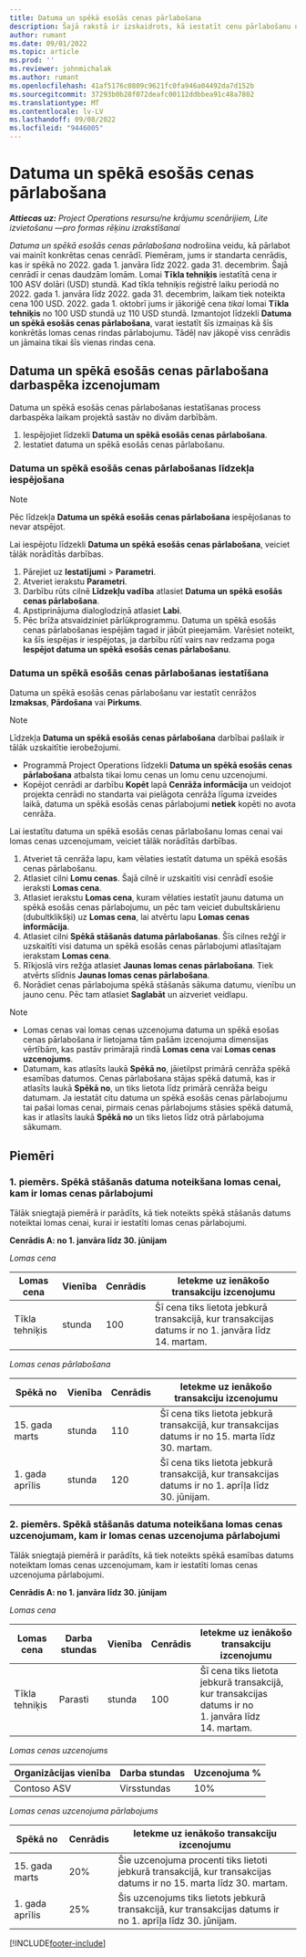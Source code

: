 ```yaml
---
title: Datuma un spēkā esošās cenas pārlabošana
description: Šajā rakstā ir izskaidrots, kā iestatīt cenu pārlabošanu noteiktām cenām cenrādī.
author: rumant
ms.date: 09/01/2022
ms.topic: article
ms.prod: ''
ms.reviewer: johnmichalak
ms.author: rumant
ms.openlocfilehash: 41af5176c0809c9621fc0fa946a04492da7d152b
ms.sourcegitcommit: 37293b0b28f072deafc00112ddbbea91c48a7802
ms.translationtype: MT
ms.contentlocale: lv-LV
ms.lasthandoff: 09/08/2022
ms.locfileid: "9446005"
---
```

# <a name="date-effective-price-overrides"></a>Datuma un spēkā esošās cenas pārlabošana 

_**Attiecas uz:** Project Operations resursu/ne krājumu scenārijiem, Lite izvietošanu —pro formas rēķinu izrakstīšanai_

*Datuma un spēkā esošās cenas pārlabošana* nodrošina veidu, kā pārlabot vai mainīt konkrētas cenas cenrādī. Piemēram, jums ir standarta cenrādis, kas ir spēkā no 2022. gada 1. janvāra līdz 2022. gada 31. decembrim. Šajā cenrādī ir cenas daudzām lomām. Lomai **Tīkla tehniķis** iestatītā cena ir 100 ASV dolāri (USD) stundā. Kad tīkla tehniķis reģistrē laiku periodā no 2022. gada 1. janvāra līdz 2022. gada 31. decembrim, laikam tiek noteikta cena 100 USD. 2022. gada 1. oktobrī jums ir jākoriģē cena *tikai* lomai **Tīkla tehniķis** no 100 USD stundā uz 110 USD stundā. Izmantojot līdzekli **Datuma un spēkā esošās cenas pārlabošana**, varat iestatīt šīs izmaiņas kā šīs konkrētās lomas cenas rindas pārlabojumu. Tādēļ nav jākopē viss cenrādis un jāmaina tikai šīs vienas rindas cena.

## <a name="date-effective-price-overrides-for-labor-pricing"></a>Datuma un spēkā esošās cenas pārlabošana darbaspēka izcenojumam

Datuma un spēkā esošās cenas pārlabošanas iestatīšanas process darbaspēka laikam projektā sastāv no divām darbībām.

1. Iespējojiet līdzekli **Datuma un spēkā esošās cenas pārlabošana**.
1. Iestatiet datuma un spēkā esošās cenas pārlabošanu.

### <a name="enable-the-date-effective-price-overrides-feature"></a>Datuma un spēkā esošās cenas pārlabošanas līdzekļa iespējošana

> [!NOTE]
> Pēc līdzekļa **Datuma un spēkā esošās cenas pārlabošana** iespējošanas to nevar atspējot.

Lai iespējotu līdzekli **Datuma un spēkā esošās cenas pārlabošana**, veiciet tālāk norādītās darbības.

1. Pārejiet uz **Iestatījumi** \> **Parametri**.
1. Atveriet ierakstu **Parametri**.
1. Darbību rūts cilnē **Līdzekļu vadība** atlasiet **Datuma un spēkā esošās cenas pārlabošana**.
1. Apstiprinājuma dialoglodziņā atlasiet **Labi**.
1. Pēc brīža atsvaidziniet pārlūkprogrammu. Datuma un spēkā esošās cenas pārlabošanas iespējām tagad ir jābūt pieejamām. Varēsiet noteikt, ka šīs iespējas ir iespējotas, ja darbību rūtī vairs nav redzama poga **Iespējot datuma un spēkā esošās cenas pārlabošanu**.

### <a name="set-up-a-date-effective-price-override"></a>Datuma un spēkā esošās cenas pārlabošanas iestatīšana

Datuma un spēkā esošās cenas pārlabošanu var iestatīt cenrāžos **Izmaksas**, **Pārdošana** vai **Pirkums**.

> [!NOTE]
>Līdzekļa **Datuma un spēkā esošās cenas pārlabošana** darbībai pašlaik ir tālāk uzskaitītie ierobežojumi.
>
> - Programmā Project Operations līdzekli **Datuma un spēkā esošās cenas pārlabošana** atbalsta tikai lomu cenas un lomu cenu uzcenojumi.
> - Kopējot cenrādi ar darbību **Kopēt** lapā **Cenrāža informācija** un veidojot projekta cenrādi no standarta vai pielāgota cenrāža līguma izveides laikā, datuma un spēkā esošās cenas pārlabojumi **netiek** kopēti no avota cenrāža.

Lai iestatītu datuma un spēkā esošās cenas pārlabošanu lomas cenai vai lomas cenas uzcenojumam, veiciet tālāk norādītās darbības.

1. Atveriet tā cenrāža lapu, kam vēlaties iestatīt datuma un spēkā esošās cenas pārlabošanu.
1. Atlasiet cilni **Lomu cenas**. Šajā cilnē ir uzskaitīti visi cenrādī esošie ieraksti **Lomas cena**.
1. Atlasiet ierakstu **Lomas cena**, kuram vēlaties iestatīt jaunu datuma un spēkā esošās cenas pārlabojumu, un pēc tam veiciet dubultskārienu (dubultklikšķi) uz **Lomas cena**, lai atvērtu lapu **Lomas cenas informācija**.
1. Atlasiet cilni **Spēkā stāšanās datuma pārlabošanas**. Šīs cilnes režģī ir uzskaitīti visi datuma un spēkā esošās cenas pārlabojumi atlasītajam ierakstam **Lomas cena**.
1. Rīkjoslā virs režģa atlasiet **Jaunas lomas cenas pārlabošana**. Tiek atvērts slīdnis **Jaunas lomas cenas pārlabošana**.
1. Norādiet cenas pārlabojuma spēkā stāšanās sākuma datumu, vienību un jauno cenu. Pēc tam atlasiet **Saglabāt** un aizveriet veidlapu.

> [!NOTE]
> - Lomas cenas vai lomas cenas uzcenojuma datuma un spēkā esošas cenas pārlabošana ir lietojama tām pašām izcenojuma dimensijas vērtībām, kas pastāv primārajā rindā **Lomas cena** vai **Lomas cenas uzcenojums**.
> - Datumam, kas atlasīts laukā **Spēkā no**, jāietilpst primārā cenrāža spēkā esamības datumos. Cenas pārlabošana stājas spēkā datumā, kas ir atlasīts laukā **Spēkā no**, un tiks lietota līdz primārā cenrāža beigu datumam. Ja iestatāt citu datuma un spēkā esošās cenas pārlabojumu tai pašai lomas cenai, pirmais cenas pārlabojums stāsies spēkā datumā, kas ir atlasīts laukā **Spēkā no** un tiks lietos līdz otrā pārlabojuma sākumam.

## <a name="examples"></a>Piemēri

### <a name="example-1-determining-date-effectivity-for-a-role-price-that-has-role-price-overrides"></a>1. piemērs. Spēkā stāšanās datuma noteikšana lomas cenai, kam ir lomas cenas pārlabojumi

Tālāk sniegtajā piemērā ir parādīts, kā tiek noteikts spēkā stāšanās datums noteiktai lomas cenai, kurai ir iestatīti lomas cenas pārlabojumi.

**Cenrādis A: no 1. janvāra līdz 30. jūnijam**

*Lomas cena*

| Lomas cena | Vienība | Cenrādis | Ietekme uz ienākošo transakciju izcenojumu |
|---|---|---|---|
| Tīkla tehniķis | stunda | 100 | Šī cena tiks lietota jebkurā transakcijā, kur transakcijas datums ir no 1. janvāra līdz 14. martam. |

*Lomas cenas pārlabošana*

| Spēkā no | Vienība | Cenrādis | Ietekme uz ienākošo transakciju izcenojumu |
|---|---|---|---|
| 15. gada marts | stunda | 110 | Šī cena tiks lietota jebkurā transakcijā, kur transakcijas datums ir no 15. marta līdz 30. martam. |
| 1. gada aprīlis | stunda | 120 | Šī cena tiks lietota jebkurā transakcijā, kur transakcijas datums ir no 1. aprīļa līdz 30. jūnijam. |

### <a name="example-2-determining-date-effectivity-for-a-role-price-markup-that-has-role-price-markup-overrides"></a>2. piemērs. Spēkā stāšanās datuma noteikšana lomas cenas uzcenojumam, kam ir lomas cenas uzcenojuma pārlabojumi

Tālāk sniegtajā piemērā ir parādīts, kā tiek noteikts spēkā esamības datums noteiktam lomas cenas uzcenojumam, kam ir iestatīti lomas cenas uzcenojuma pārlabojumi.

**Cenrādis A: no 1. janvāra līdz 30. jūnijam**

*Lomas cena*

| Lomas cena | Darba stundas | Vienība | Cenrādis | Ietekme uz ienākošo transakciju izcenojumu |
|---|---|---|---|---|
| Tīkla tehniķis | Parasti | stunda | 100 | Šī cena tiks lietota jebkurā transakcijā, kur transakcijas datums ir no 1. janvāra līdz 14. martam. |

*Lomas cenas uzcenojums*

| Organizācijas vienība | Darba stundas | Uzcenojuma % |
|---|---|---|
| Contoso ASV | Virsstundas | 10% |

*Lomas cenas uzcenojuma pārlabojums*

| Spēkā no | Cenrādis | Ietekme uz ienākošo transakciju izcenojumu |
|---|---|---|
| 15. gada marts | 20% | Šie uzcenojuma procenti tiks lietoti jebkurā transakcijā, kur transakcijas datums ir no 15. marta līdz 30. martam. |
| 1. gada aprīlis | 25% | Šis uzcenojums tiks lietots jebkurā transakcijā, kur transakcijas datums ir no 1. aprīļa līdz 30. jūnijam. |

[!INCLUDE[footer-include](../includes/footer-banner.md)]
